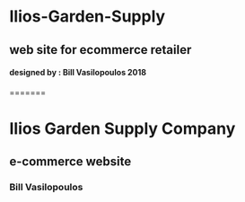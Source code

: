 
# Ilios-Garden-Supply

## web site for ecommerce retailer

#### designed by : Bill Vasilopoulos 2018
=======
# Ilios Garden Supply Company

## e-commerce website

### Bill Vasilopoulos
